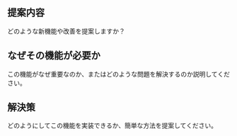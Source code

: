 ## 提案内容
どのような新機能や改善を提案しますか？

## なぜその機能が必要か
この機能がなぜ重要なのか、またはどのような問題を解決するのか説明してください。

## 解決策
どのようにしてこの機能を実装できるか、簡単な方法を提案してください。
